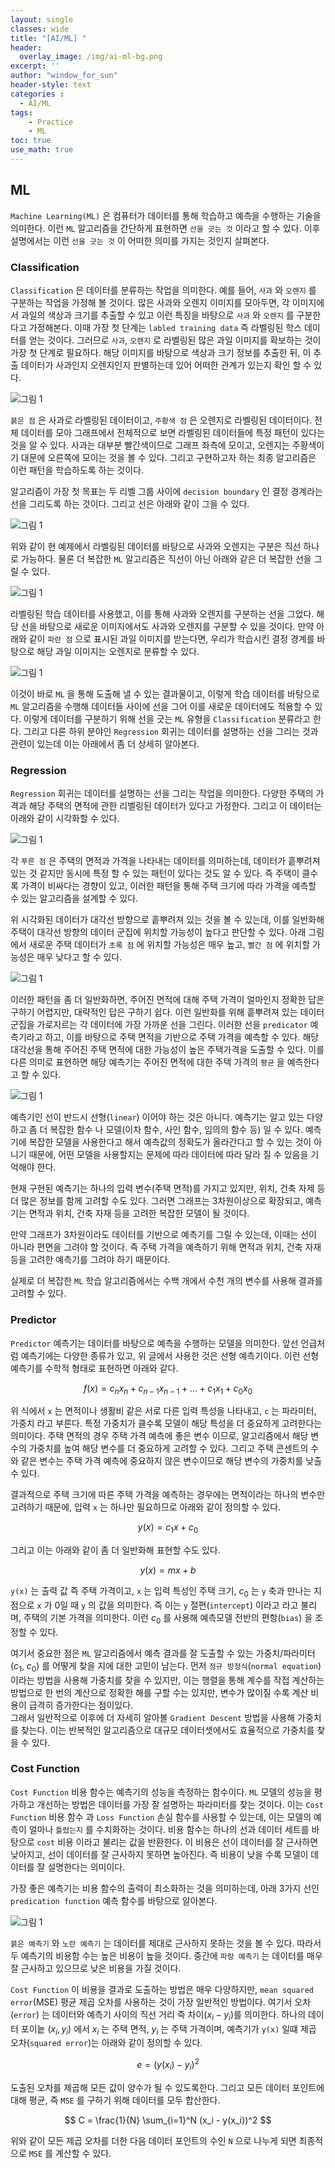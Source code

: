 ```yaml
--- 
layout: single
classes: wide
title: "[AI/ML] "
header:
  overlay_image: /img/ai-ml-bg.png
excerpt: ''
author: "window_for_sun"
header-style: text
categories :
  - AI/ML
tags:
    - Practice
    - ML
toc: true
use_math: true
---
```


## ML
`Machine Learning(ML)` 은 컴퓨터가 데이터를 통해 학습하고 예측을 수행하는 기술을 의미한다. 
이런 `ML` 알고리즘을 간단하게 표현하면 `선을 긋는 것` 이라고 할 수 있다.
이후 설명에서는 이런 `선을 긋는 것` 이 어떠한 의미를 가지는 것인지 살펴본다.  

### Classification
`Classification` 은 데이터를 분류하는 작업을 의미한다. 
예를 들어, `사과` 와 `오렌지` 를 구분하는 작업을 가정해 볼 것이다. 
많은 사과와 오렌지 이미지를 모아두면, 
각 이미지에서 과일의 색상과 크기를 추출할 수 있고 이런 특징을 바탕으로 `사과` 와 `오렌지` 를 구분한다고 가정해본다. 
이때 가장 첫 단계는 `labled training data` 즉 라벨링된 학스 데이터를 얻는 것이다. 
그러므로 `사과`, `오렌지` 로 라벨링된 많은 과일 이미지를 확보하는 것이 가장 첫 단계로 필요하다. 
해당 이미지를 바탕으로 색상과 크기 정보를 추출한 뒤, 이 추출 데이터가 사과인지 오렌지인지 판별하는데 있어 어떠한 관계가 있는지 확인 할 수 있다.  

![그림 1]({{site.baseurl}}/img/aiml/aiml-ml-basics-part1-1.drawio.png)

`붉은 점` 은 사과로 라벨링된 데이터이고, `주황색 점` 은 오렌지로 라벨링된 데이터이다. 
전체 데이터를 모아 그래프에서 전체적으로 보면 라벨링된 데이터들에 특정 패턴이 있다는 것을 알 수 있다. 
사과는 대부분 빨간색이므로 그래프 좌측에 모이고, 오렌지는 주황색이기 대문에 오른쪽에 모이는 것을 볼 수 있다. 
그리고 구현하고자 하는 최종 알고리즘은 이런 패턴을 학습하도록 하는 것이다.  

알고리즘이 가장 첫 목표는 두 리벨 그룹 사이에 `decision boundary` 인 결정 경계라는 선을 그리도록 하는 것이다. 
그리고 선은 아래와 같이 그을 수 있다.  

![그림 1]({{site.baseurl}}/img/aiml/aiml-ml-basics-part1-2.drawio.png)

위와 같이 현 예제에서 라벨링된 데이터를 바탕으로 사과와 오렌지는 구분은 직선 하나로 가능하다. 
물론 더 복잡한 `ML` 알고리즘은 직선이 아닌 아래와 같은 더 복잡한 선을 그릴 수 있다.  

![그림 1]({{site.baseurl}}/img/aiml/aiml-ml-basics-part1-3.drawio.png)


라벨링된 학습 데이터를 사용했고, 이를 통해 사과와 오렌지를 구분하는 선을 그었다. 
해당 선을 바탕으로 새로운 이미지에서도 사과와 오렌지를 구분할 수 있을 것이다. 
만약 아래와 같이 `파란 점` 으로 표시된 과일 이미지를 받는다면, 우리가 학습시킨 결정 경계를 바탕으로 해당 과일 이미지는 오렌지로 분류할 수 있다.  

![그림 1]({{site.baseurl}}/img/aiml/aiml-ml-basics-part1-4.drawio.png)


이것이 바로 `ML` 을 통해 도출해 낼 수 있는 결과물이고, 
이렇게 학습 데이터를 바탕으로 `ML` 알고리즘을 수행해 데이터들 사이에 선을 그어 이를 새로운 데이터에도 적용할 수 있다. 
이렇게 데이터를 구분하기 위해 선을 긋는 `ML` 유형을 `Classification` 분류라고 한다. 
그리고 다른 하위 분야인 `Regression` 회귀는 데이터를 설명하는 선을 그리는 것과 관련이 있는데 이는 아래에서 좀 더 상세히 알아본다.  

### Regression
`Regression` 회귀는 데이터를 설명하는 선을 그리는 작업을 의미한다.
다양한 주택의 가격과 해당 주택의 면적에 관한 리벨링된 데이터가 있다고 가정한다. 
그리고 이 데이터는 아래와 같이 시각화할 수 있다.  

![그림 1]({{site.baseurl}}/img/aiml/aiml-ml-basics-part1-5.drawio.png)


각 `푸른 점` 은 주택의 면적과 가격을 나타내는 데이터를 의미하는데, 
데이터가 흩뿌려져 있는 것 같지만 동시에 특정 할 수 있는 패턴이 있다는 것도 알 수 있다. 
즉 주택이 클수록 가격이 비싸다는 경향이 있고, 이러한 패턴을 통해 주택 크기에 따라 가격을 예측할 수 있는 알고리즘을 설계할 수 있다.  

위 시각화된 데이터가 대각선 방향으로 흩뿌려져 있는 것을 볼 수 있는데, 
이를 일반화해 주택이 대각선 방향의 데이터 군집에 위치할 가능성이 높다고 판단할 수 있다. 
아래 그림에서 새로운 주택 데이터가 `초록 점` 에 위치할 가능성은 매우 높고, 
`빨간 점` 에 위치할 가능성은 매우 낮다고 할 수 있다.  

![그림 1]({{site.baseurl}}/img/aiml/aiml-ml-basics-part1-6.drawio.png)


이러한 패턴을 좀 더 일반화하면, 주어진 면적에 대해 주택 가격이 얼마인지 정확한 답은 구하기 어렵지만, 
대략적인 답은 구하기 쉽다. 
이런 일반화를 위해 흩뿌려져 있는 데이터 군집을 가로지르는 각 데이터에 가장 가까운 선을 그린다. 
이러한 선을 `predicator` 예측기라고 하고, 이를 바탕으로 주택 면적을 기반으로 주택 가격을 예측할 수 있다. 
해당 대각선을 통해 주어진 주택 면적에 대한 가능성이 높은 주택가격을 도출할 수 있다. 
이를 다른 의미로 표현하면 해당 예측기는 주어진 면적에 대한 주택 가격의 `평균` 을 예측한다고 할 수 있다.  

![그림 1]({{site.baseurl}}/img/aiml/aiml-ml-basics-part1-7.drawio.png)


예측기인 선이 반드시 선형(`linear`) 이어야 하는 것은 아니다. 
예측기는 알고 있는 다양하고 좀 더 복잡한 함수 나 모델(이차 함수, 사인 함수, 임의의 함수 등) 일 수 있다. 
예측기에 복잡한 모델을 사용한다고 해서 예측값의 정확도가 올라간다고 할 수 있는 것이 아니기 때문에, 
어떤 모델을 사용할지는 문제에 따라 데이터에 따라 달라 질 수 있음을 기억해야 한다.  

현재 구현된 예측기는 하나의 입력 변수(주택 면적)를 가지고 있지만, 
위치, 건축 자제 등 더 많은 정보를 함께 고려할 수도 있다. 
그러면 그래프는 3차원이상으로 확장되고, 예측기는 면적과 위치, 건축 자재 등을 고려한 복잡한 모델이 될 것이다.  

만약 그래프가 3차원이라도 데이터를 기반으로 예측기를 그릴 수 있는데, 이때는 선이 아니라 편면을 그려야 할 것이다. 
즉 주택 가격을 예측하기 위해 면적과 위치, 건축 자재 등을 고려한 예측기를 그려야 하기 때문이다.  

실제로 더 복잡한 `ML` 학습 알고리즘에서는 수백 개에서 수천 개의 변수를 사용해 결과를 고려할 수 있다.  

### Predictor
`Predictor` 예측기는 데이터를 바탕으로 예측을 수행하는 모델을 의미한다. 
앞선 언급처럼 예측기에는 다양한 종류가 있고, 위 글에서 사용한 것은 선형 예측기이다.
이런 선형 예측기를 수학적 형태로 표현하면 아래와 같다.


$$
f(x) = c_nx_n + c_{n-1}x_{n-1} + ... + c_1x_1 + c_0x_0
$$


위 식에서 `x` 는 면적이나 생활비 같은 서로 다른 입력 특성을 나타내고, 
`c` 는 파라미터, 가중치 라고 부른다. 
특정 가중치가 클수록 모델이 해당 특성을 더 중요하게 고려한다는 의미이다. 
주택 면적의 경우 주택 가격 예측에 좋은 변수 이므로, 
알고리즘에서 해당 변수의 가중치를 높여 해당 변수를 더 중요하게 고려할 수 있다. 
그리고 주택 콘센트의 수와 같은 변수는 주택 가격 예측에 중요하지 않은 변수이므로 해당 변수의 가중치를 낮출 수 있다.  

결과적으로 주택 크기에 따른 주택 가격을 예측하는 경우에는 면적이라는 하나의 변수만 고려하기 때문에, 
입력 `x` 는 하나만 필요하므로 아래와 같이 정의할 수 있다.  


$$
y(x) = c_1x + c_0
$$

그리고 이는 아래와 같이 좀 더 일반화해 표현할 수도 있다.  


$$
y(x) = mx + b
$$


`y(x)` 는 출력 값 즉 주택 가격이고, `x` 는 입력 특성인 주택 크기, 
$c_0$ 는 `y` 축과 만나는 지점으로 `x` 가 0일 때 `y` 의 값을 의미한다. 
즉 이는 `y` 절편(`intercept`) 이라고 라고 불리며, 주택의 기본 가격을 의미한다.
이런 $c_0$ 를 사용해 예측모델 전반의 편항(`bias`) 을 조정할 수 있다.  


여기서 중요한 점은 `ML` 알고리즘에서 예측 결과를 잘 도출할 수 있는 가중치/파라미터($c_1$, $c_0$) 를 어떻게 찾을 지에 대한 고민이 남는다. 
먼저 `정규 방정식`(`normal equation`) 이라는 방법을 사용해 가중치를 찾을 수 있지만, 
이는 행렬을 통해 계수를 작접 계산하는 방법으로 한 번의 계산으로 정확한 해를 구할 수는 있지만, 
변수가 많이질 수록 계산 비용이 급격히 증가한다는 점이있다.  
그래서 일반적으로 이후에 더 자세히 알아볼 `Gradient Descent` 방법을 사용해 가중치를 찾는다. 
이는 반복적인 알고리즘으로 대규모 데이터셋에서도 효율적으로 가중치를 찾을 수 있다. 


### Cost Function
`Cost Function` 비용 함수는 예측기의 성능을 측정하는 함수이다. 
`ML` 모델의 성능을 평가하고 개선하는 방법은 데이터를 가장 잘 설명하는 파라미터를 찾는 것이다. 
이는 `Cost Function` 비용 함수 과 `Loss Function` 손실 함수를 사용할 수 있는데, 
이는 모델의 예측이 얼마나 `틀렸는지` 를 수치화하는 것이다. 
비용 함수는 하나의 선과 데이터 세트를 바탕으로 `cost` 비용 이라고 불리는 값을 반환한다. 
이 비용은 선이 데이터를 잘 근사하면 낮아지고, 선이 데이터를 잘 근사하지 못하면 높아진다. 
즉 비용이 낮을 수록 모델이 데이터를 잘 설명한다는 의미이다.  

가장 좋은 예측기는 비용 함수의 출력이 최소화하는 것을 의미하는데, 
아래 3가지 선인 `predication function` 예측 함수를 바탕으로 알아본다.  

![그림 1]({{site.baseurl}}/img/aiml/aiml-ml-basics-part1-8.drawio.png)


`붉은 예측기` 와 `노란 예측기` 는 데이터를 제대로 근사하지 못하는 것을 볼 수 있다. 
따라서 두 예측기의 비용함 수는 높은 비용이 높을 것이다. 
중간에 `파랑 예측기` 는 데이터를 매우 잘 근사하고 있으므로 낮은 비용을 가질 것이다.  

`Cost Function` 이 비용을 결과로 도출하는 방법은 매우 다양하지만, `mean squared error`(MSE) 평균 제곱 오차를 사용하는 것이 가장 일반적인 방법이다. 
여기서 오차(`error`) 는 데이터와 예측기 사이의 직선 거리 즉 차이($x_i - y_i$)를 의미한다. 
하나의 데이터 포이늩 $(x_i, y_i)$ 에서 $x_i$ 는 주택 면적, $y_i$ 는 주택 가격이며, 예측기가 `y(x)` 일떄 제곱 오차(`squared error`)는 아래와 같이 정의할 수 있다.  


$$
e = (y(x_i) - y_i)^2
$$

도출된 오차를 제곱해 모든 값이 양수가 될 수 있도록한다. 
그리고 모든 데이터 포인트에 대해 평균, 즉 `MSE` 를 구하기 위해 데이터를 모두 합산한다. 

$$
C = \frac{1}{N} \sum_{i=1}^N (x_i - y(x_i))^2
$$

위와 같이 모든 제곱 오차를 더한 다음 데이터 포인트의 수인 `N` 으로 나누게 되면 최종적으로 `MSE` 를 계산할 수 있다.  
